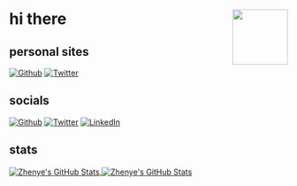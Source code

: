 <h1> hi there 
  <img align="right" src="https://media.giphy.com/media/UoYsQekqcbx7Uu62Sy/giphy.gif" width="100"/>
</h1>
<h2> personal sites </h2>
<p>
  <a href="https://blog.arshtsingh.vercel.app" target="_blank"><img alt="Github" src="https://img.shields.io/badge/-blog-brightgreen" /></a> 
  <a href="https://arshtsingh.github.io/arshville/" target="_blank"><img alt="Twitter" src="https://img.shields.io/badge/-arshville-ff69b4" /></a> 
</p>
<h2>socials</h2>
<p><a href="https://github.com/arshtsingh" target="_blank"><img alt="Github" src="https://img.shields.io/badge/GitHub-%2312100E.svg?&style=for-the-badge&logo=Github&logoColor=white" /></a> <a href="https://twitter.com/__arshville__" target="_blank"><img alt="Twitter" src="https://img.shields.io/badge/twitter-%231DA1F2.svg?&style=for-the-badge&logo=twitter&logoColor=white" /></a> <a href="https://www.linkedin.com/in/arsh-singh-8801841b1" target="_blank"><img alt="LinkedIn" src="https://img.shields.io/badge/linkedin-%230077B5.svg?&style=for-the-badge&logo=linkedin&logoColor=white" /></a>
</p>
<h2> stats </h2>

<a href="https://github.com/Zhenye-Na/Zhenye-Na">
  <img align="center" src="https://github-readme-stats.vercel.app/api/top-langs/?username=arshtsingh&theme=tokyonight&show_icons=true,vue&line_height=27&hide=shell,html&count_private=true" alt="Zhenye's GitHub Stats" />
</a>

<a href="https://github.com/Zhenye-Na/Zhenye-Na">
  <img align="center" src="https://github-readme-stats.vercel.app/api?username=arshtsingh&theme=tokyonight&show_icons=true&line_height=27&count_private=true" alt="Zhenye's GitHub Stats" />
</a>
